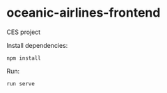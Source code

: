# oceanic-airlines-frontend
CES project

Install dependencies:
```
npm install
```

Run:
```
run serve
```
